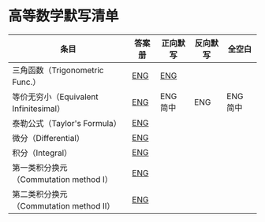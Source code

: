 # 高等数学默写清单

| 条目                              | 答案册                                                   | 正向默写                                                                  | 反向默写 | 全空白    |
| ------------------------------- | ----------------------------------------------------- | --------------------------------------------------------------------- | ---- | ------ |
| 三角函数（Trigonometric Func.）       | [ENG](./Answer%20Sheet/Trigonometric%20Functions.md)  | [ENG](./Blank%20Sheet%20A/Trigonometric%20Functions%20(Sheet%20A).md) |      |        |
| 等价无穷小（Equivalent Infinitesimal） | [ENG](./Answer%20Sheet/Equivalent%20Infinitesimal.md) | ENG 简中                                                                | ENG  | ENG 简中 |
| 泰勒公式（Taylor's Formula）          | [ENG](./Answer%20Sheet/Taylor's%20Formula.md)         |                                                                       |      |        |
| 微分（Differential）                | [ENG](./Answer%20Sheet/Differential.md)               |                                                                       |      |        |
| 积分（Integral）                    | [ENG](./Answer%20Sheet/Integral.md)                   |                                                                       |      |        |
| 第一类积分换元（Commutation method I）   | [ENG](./Answer%20Sheet/Commutation%20method%20I.md)   |                                                                       |      |        |
| 第二类积分换元（Commutation method II）  | [ENG](./Answer%20Sheet/Commutation%20method%20II.md)  |                                                                       |      |        |
